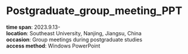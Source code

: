 # Postgraduate_group_meeting_PPT

**time span**: 2023.9.13-<br />
**location**: Southeast University, Nanjing, Jiangsu, China<br />
**occasion**: Group meetings during postgraduate studies<br />
**access method**: Windows PowerPoint<br />
